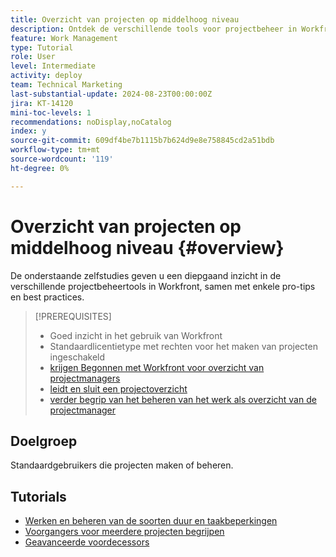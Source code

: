 ```yaml
---
title: Overzicht van projecten op middelhoog niveau
description: Ontdek de verschillende tools voor projectbeheer in Workfront, samen met enkele pro-tips en best practices.
feature: Work Management
type: Tutorial
role: User
level: Intermediate
activity: deploy
team: Technical Marketing
last-substantial-update: 2024-08-23T00:00:00Z
jira: KT-14120
mini-toc-levels: 1
recommendations: noDisplay,noCatalog
index: y
source-git-commit: 609df4be7b1115b7b624d9e8e758845cd2a51bdb
workflow-type: tm+mt
source-wordcount: '119'
ht-degree: 0%

---
```



# Overzicht van projecten op middelhoog niveau {#overview}

De onderstaande zelfstudies geven u een diepgaand inzicht in de verschillende projectbeheertools in Workfront, samen met enkele pro-tips en best practices.

>[!PREREQUISITES]
>
>* Goed inzicht in het gebruik van Workfront
>* Standaardlicentietype met rechten voor het maken van projecten ingeschakeld
>* [ krijgen Begonnen met Workfront voor overzicht van projectmanagers ](https://experienceleague.adobe.com/?recommended=Workfront-U-1-2022.1.planners)
>* [ leidt en sluit een projectoverzicht ](https://experienceleague.adobe.com/?recommended=Workfront-U-1-2022.2.planners)
>* [ verder begrip van het beheren van het werk als overzicht van de projectmanager ](https://experienceleague.adobe.com/?recommended=Workfront-U-1-2022.3.planners)

## Doelgroep

Standaardgebruikers die projecten maken of beheren.

## Tutorials

* [Werken en beheren van de soorten duur en taakbeperkingen](understand-and-manage-duration-types-and-task-constraints.md)
* [Voorgangers voor meerdere projecten begrijpen](understand-cross-project-predecessors.md)
* [Geavanceerde voordecessors](advanced-predecessors.md)
